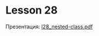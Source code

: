 # Lesson 28

Презентация: [l28_nested-class.pdf](https://github.com/ait-tr/cohort40.2/blob/main/basic_programming/lesson_28/presentation/l28_nested-class.pdf)
